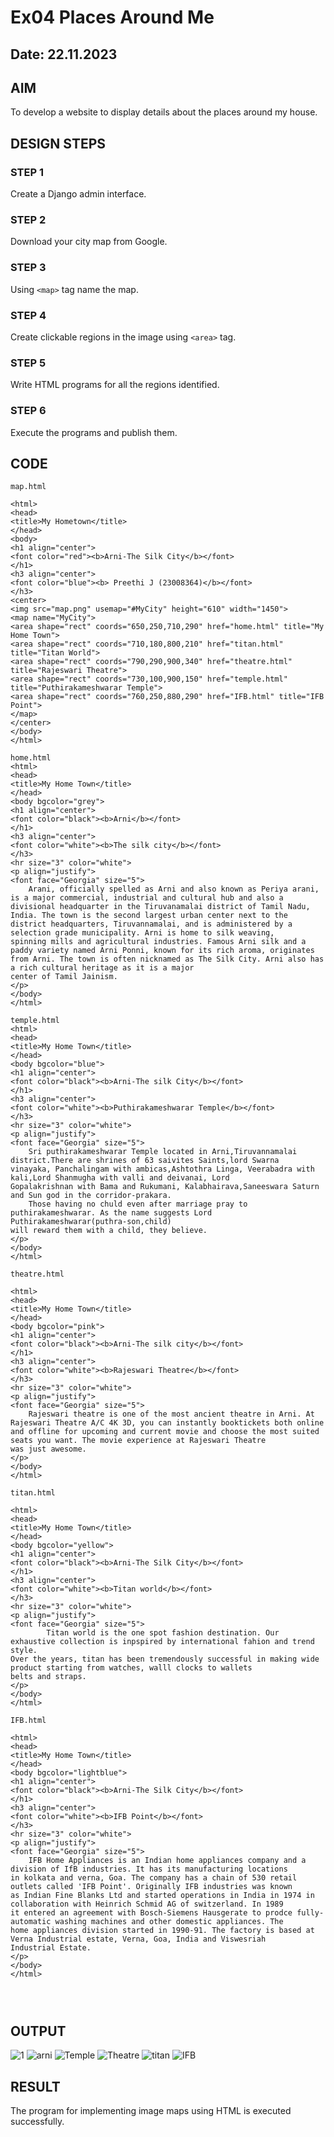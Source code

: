 # Ex04 Places Around Me
## Date: 22.11.2023

## AIM
To develop a website to display details about the places around my house.

## DESIGN STEPS

### STEP 1
Create a Django admin interface.

### STEP 2
Download your city map from Google.

### STEP 3
Using ```<map>``` tag name the map.

### STEP 4
Create clickable regions in the image using ```<area>``` tag.

### STEP 5
Write HTML programs for all the regions identified.

### STEP 6
Execute the programs and publish them.

## CODE
```
map.html

<html>
<head>
<title>My Hometown</title>
</head>
<body>
<h1 align="center">
<font color="red"><b>Arni-The Silk City</b></font>
</h1>
<h3 align="center">
<font color="blue"><b> Preethi J (23008364)</b></font>
</h3>
<center>
<img src="map.png" usemap="#MyCity" height="610" width="1450">
<map name="MyCity">
<area shape="rect" coords="650,250,710,290" href="home.html" title="My Home Town">
<area shape="rect" coords="710,180,800,210" href="titan.html" title="Titan World">
<area shape="rect" coords="790,290,900,340" href="theatre.html" title="Rajeswari Theatre">
<area shape="rect" coords="730,100,900,150" href="temple.html" title="Puthirakameshwarar Temple">
<area shape="rect" coords="760,250,880,290" href="IFB.html" title="IFB Point">
</map>
</center>
</body>
</html>

home.html
<html>
<head>
<title>My Home Town</title>
</head>
<body bgcolor="grey">
<h1 align="center">
<font color="black"><b>Arni</b></font>
</h1>
<h3 align="center">
<font color="white"><b>The silk city</b></font>
</h3>
<hr size="3" color="white">
<p align="justify">
<font face="Georgia" size="5">
    Arani, officially spelled as Arni and also known as Periya arani, is a major commercial, industrial and cultural hub and also a
divisional headquarter in the Tiruvanamalai district of Tamil Nadu, India. The town is the second largest urban center next to the 
district headquarters, Tiruvannamalai, and is administered by a selection grade municipality. Arni is home to silk weaving, 
spinning mills and agricultural industries. Famous Arni silk and a paddy variety named Arni Ponni, known for its rich aroma, originates
from Arni. The town is often nicknamed as The Silk City. Arni also has a rich cultural heritage as it is a major 
center of Tamil Jainism.
</p>
</body>
</html>

temple.html
<html>
<head>
<title>My Home Town</title>
</head>
<body bgcolor="blue">
<h1 align="center">
<font color="black"><b>Arni-The silk City</b></font>
</h1>
<h3 align="center">
<font color="white"><b>Puthirakameshwarar Temple</b></font>
</h3>
<hr size="3" color="white">
<p align="justify">
<font face="Georgia" size="5">
    Sri puthirakameshwarar Temple located in Arni,Tiruvannamalai district.There are shrines of 63 saivites Saints,lord Swarna 
vinayaka, Panchalingam with ambicas,Ashtothra Linga, Veerabadra with kali,Lord Shanmugha with valli and deivanai, Lord
Gopalakrishnan with Bama and Rukumani, Kalabhairava,Saneeswara Saturn and Sun god in the corridor-prakara.  
    Those having no chuld even after marriage pray to puthirakameshwarar. As the name suggests Lord Puthirakameshwarar(puthra-son,child)
will reward them with a child, they believe.
</p>
</body>
</html>

theatre.html

<html>
<head>
<title>My Home Town</title>
</head>
<body bgcolor="pink">
<h1 align="center">
<font color="black"><b>Arni-The silk city</b></font>
</h1>
<h3 align="center">
<font color="white"><b>Rajeswari Theatre</b></font>
</h3>
<hr size="3" color="white">
<p align="justify">
<font face="Georgia" size="5">
    Rajeswari theatre is one of the most ancient theatre in Arni. At Rajeswari Theatre A/C 4K 3D, you can instantly booktickets both online
and offline for upcoming and current movie and choose the most suited seats you want. The movie experience at Rajeswari Theatre
was just awesome.
</p>
</body>
</html>

titan.html

<html>
<head>
<title>My Home Town</title>
</head>
<body bgcolor="yellow">
<h1 align="center">
<font color="black"><b>Arni-The Silk City</b></font>
</h1>
<h3 align="center">
<font color="white"><b>Titan world</b></font>
</h3>
<hr size="3" color="white">
<p align="justify">
<font face="Georgia" size="5">
        Titan world is the one spot fashion destination. Our exhaustive collection is inpspired by international fahion and trend style.
Over the years, titan has been tremendously successful in making wide product starting from watches, walll clocks to wallets
belts and straps.
</p>
</body>
</html>

IFB.html

<html>
<head>
<title>My Home Town</title>
</head>
<body bgcolor="lightblue">
<h1 align="center">
<font color="black"><b>Arni-The Silk City</b></font>
</h1>
<h3 align="center">
<font color="white"><b>IFB Point</b></font>
</h3>
<hr size="3" color="white">
<p align="justify">
<font face="Georgia" size="5">
    IFB Home Appliances is an Indian home appliances company and a division of IfB industries. It has its manufacturing locations
in kolkata and verna, Goa. The company has a chain of 530 retail outlets called 'IFB Point'. Originally IFB industries was known
as Indian Fine Blanks Ltd and started operations in India in 1974 in collaboration with Heinrich Schmid AG of switzerland. In 1989
it entered an agreement with Bosch-Siemens Hausgerate to prodce fully-automatic washing machines and other domestic appliances. The 
home appliances division started in 1990-91. The factory is based at Verna Industrial estate, Verna, Goa, India and Viswesriah 
Industrial Estate.
</p>
</body>
</html>




```

## OUTPUT
![1](https://github.com/Preethijgan/NearMe/assets/144870652/63d6b7e5-c94b-414f-a1cc-2eaf417718d2)
![arni](https://github.com/Preethijgan/NearMe/assets/144870652/54079afd-c1c3-4c55-a636-16244984cd3d)
![Temple](https://github.com/Preethijgan/NearMe/assets/144870652/a67e3de5-c559-44f5-a64b-7a54ef1a66ab)
![Theatre](https://github.com/Preethijgan/NearMe/assets/144870652/46f66dd2-7c7e-491b-82cb-492a2e6efb37)
![titan](https://github.com/Preethijgan/NearMe/assets/144870652/f59e4699-f371-4281-aad2-b048abe74f5f)
![IFB](https://github.com/Preethijgan/NearMe/assets/144870652/384791b5-7adc-4271-87eb-9cf5ef94310c)





## RESULT
The program for implementing image maps using HTML is executed successfully.
